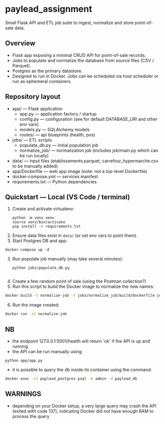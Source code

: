 # paylead_assignment

Small Flask API and ETL job suite to ingest, normalize and store point-of-sale data.

## Overview
- Flask app exposing a minimal CRUD API for point-of-sale records.
- Jobs to populate and normalize the database from source files (CSV / Parquet).
- Postgres as the primary datastore.
- Designed to run in Docker. Jobs can be scheduled via host scheduler or run as ephemeral containers.

## Repository layout
- app/ — Flask application
  - app.py — application factory / startup
  - config.py — configuration (see for default DATABASE_URI and other env vars)
  - models.py — SQLAlchemy models
  - routes/ — api blueprints (health, pos)
- jobs/ — ETL scripts
  - populate_db.py — initial population job
  - normalize_job/ — normalization job (includes job/main.py which can be run locally)
- data/ — input files (etablissements.parquet, carrefour_hypermarche.csv to be manually added)
- app/Dockerfile — web app image (note: not a top-level Dockerfile)
- docker-compose.yml — services manifest
- requirements.txt — Python dependencies

## Quickstart — Local (VS Code / terminal)
1. Create and activate virtualenv:
   ```
   python -m venv venv
   source venv/bin/activate
   pip install -r requirements.txt
   ```
2. Ensure data files exist in `data/` (or set env vars to point them).
3. Start Postgres DB and app:
  ```
  docker-compose up -d 
  ```
3. Run populate job manually (may take several minutes):
   ```
   python jobs/populate_db.py
  
   ```
4. Create a few random point of sale (using the Postman collection?)
5. Run this script to build the Docker image to normalize the new names:
``` bash
docker build -t normalize-job -f jobs/normalize_job/build/Dockerfile jobs/normalize_job
```
6. Run the image created:
``` bash
docker run -it normalize-job
```

## NB
- the endpoint 127.0.0.1:5001/health will return 'ok' if the API is up and running.
- the API can be run manually using:
```
python app/app.py
```
- it is possible to query the db inside its container using the command:
``` bash
docker exec -it paylead_postgres psql -U admin -d paylead_db
```
## WARNINGS
- depending on your Docker setup, a very large query may crash the API (exited with code 137), indicating Docker did not have enough RAM to process the query 